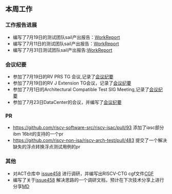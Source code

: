 ## 本周工作

### 工作报告进展

- 编写了7月19日的测试团队sail产出报告：[WorkReport](https://github.com/Pagerd/PLCT/blob/main/Report/week/week52/workreport.md)
- 编写了7月11日的测试团队sail产出报告：[WorkReport](https://github.com/Pagerd/PLCT/blob/main/Report/week/week51/workreport.md)
- 编写了7月31日测试团队sail产出报告:[WorkReport](https://github.com/Pagerd/PLCT/blob/main/Report/week/week54/workreport.md)

### 会议纪要

- 参加了7月19日的RV PRS TG 会议,记录了[会议纪要](https://github.com/Pagerd/PLCT/blob/main/Report/week/week50/spec.md)
- 参加了7月19日的RV J Extension TG会议，记录了[会议纪要](https://github.com/Pagerd/PLCT/blob/main/Report/week/week52/J-project.md)
- 参加了7月1日的Architectural Compatible Test SIG Meeting,记录了[会议纪要](https://github.com/Pagerd/PLCT/blob/main/Report/week/week50/ACT.md)
- 参加了7月23日DataCenter的会议，并编写了[会议纪要](https://github.com/Pagerd/PLCT/blob/main/Report/week/week53/datacenter.md)

### PR

- https://github.com/riscv-software-src/riscv-isac/pull/93 添加了iasc部分ibm 16bit的支持的一个pr
-  https://github.com/riscv-non-isa/riscv-arch-test/pull/483 提交了一个解决缺失的浮点转换浮点测试用例的pr

### 其他

- 对ACT仓库中 [issue458](https://github.com/riscv-non-isa/riscv-arch-test/issues/458) 进行调研，并编写出RISCV-CTG cgf文件[CGF](https://github.com/Pagerd/PLCT/blob/main/Report/week/week50/cgfs)
- 编写了关于[issue458](https://github.com/riscv-non-isa/riscv-arch-test/issues/458) 解决思路的一个调研文档，预计在下次技术分享上进行分享[MD](https://github.com/Pagerd/PLCT/blob/main/Report/week/week54/work.md)